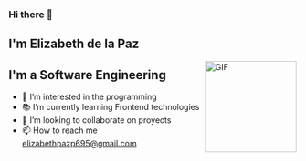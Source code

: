 ### Hi there 👋<h2> I'm Elizabeth de la Paz</h2>

<img align="right" alt="GIF" height="160px" src="https://media.giphy.com/media/ndM7oIOjaDQOhMKtF3/giphy.gif" />

## I'm a Software Engineering 

- 👀 I’m interested in the programming
- 📚 I’m currently learning Frontend technologies
- 💞️ I’m looking to collaborate on proyects
- 📫 How to reach me  elizabethpazp695@gmail.com

<!---
elizabthpazp/elizabthpazp is a ✨ special ✨ repository because its `README.md` (this file) appears on your GitHub profile.
You can click the Preview link to take a look at your changes.
--->
